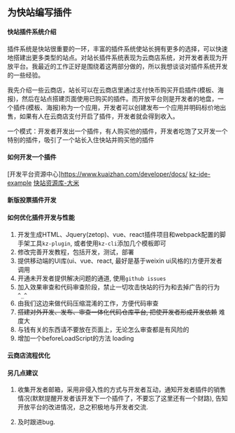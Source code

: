 ## 为快站编写插件

#### 快站插件系统介绍

插件系统是快站很重要的一环，丰富的插件系统使站长拥有更多的选择，可以快速地搭建出更多类型的站点。对站长插件系统表现为云商店系统，对开发者表现为开放平台。我最近的工作正好是围绕着这两部分做的，所以我想谈谈对插件系统开发的一些经验。

我先介绍一些云商店，站长可以在云商店里通过支付快币购买开启插件(模板、海报)，然后在站点搭建页面使用已购买的插件。而开放平台则是开发者的地盘，一个插件(模板、海报)称为一个应用，开发者可以创建发布一个应用并明码标价地出售，如果有人在云商店支付开启了插件，开发者就会得到收入。

一个模式：开发者开发出一个插件，有人购买他的插件，开发者吃饱了又开发一个特别的插件，吸引了一个站长入住快站并购买他的插件

#### 如何开发一个插件

[开发平台资源中心]https://www.kuaizhan.com/developer/docs/
[kz-ide-example](https://github.com/kuaizhan/kz-ide-example)
[快站资源库-大米](https://code.kz06.cn/)

#### 新版投票插件开发

#### 如何优化插件开发与性能

1. 开发生成HTML、Jquery(zetop)、vue、react插件项目和webpack配置的脚手架工具`kz-plugin`, 或者使用`kz-cli`添加几个模板即可
2. 修改完善开发教程，包括开发，测试，部署
3. 提供移动端的UI库(ui、vue、react, 最好是基于weixin ui风格的)方便开发者调用
4. 开通未开发者提供解决问题的通道, 使用`github issues`
5. 加入效果审查和代码审查阶段，禁止一切攻击快站的行为和去掉广告的行为`^_^`
6. 由我们这边来做代码压缩混淆的工作，方便代码审查
7. ~~搭建对外开发、发布、审查一体化代码仓库平台, 把使开发者形成开发依赖~~ 难度大
8. 与钱有关的东西请不要放在页面上，无论怎么审查都是有风险的
9. 增加一个beforeLoadScript的方法 loading

#### 云商店流程优化

#### 另几点建议

1. 收集开发者邮箱，采用非侵入性的方式与开发者互动，通知开发者插件的销售情况(默默提醒开发者该开发下一个插件了，不要忘了这里还有一个财路), 告知开放平台的改进情况，总之积极地与开发者交流.

2. 及时跟进bug.
